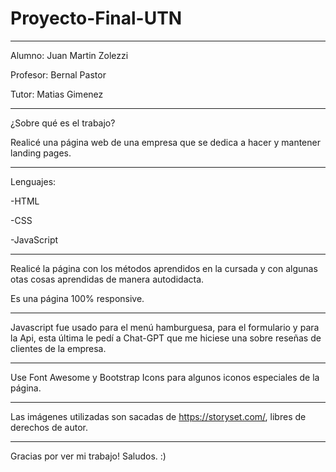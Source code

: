 # Proyecto-Final-UTN
------------------------------------------------------------------

Alumno: Juan Martin Zolezzi

Profesor: Bernal Pastor

Tutor: Matias Gimenez

------------------------------------------------------------------

¿Sobre qué es el trabajo?

Realicé una página web de una empresa que se dedica a hacer y mantener landing pages.

------------------------------------------------------------------

Lenguajes:

-HTML

-CSS

-JavaScript

------------------------------------------------------------------

Realicé la página con los métodos aprendidos en la cursada y con algunas otas cosas aprendidas de manera autodidacta.

Es una página 100% responsive.

------------------------------------------------------------------

Javascript fue usado para el menú hamburguesa, para el formulario y para la Api, esta última le pedí a Chat-GPT que me hiciese una sobre reseñas de clientes de la empresa. 

------------------------------------------------------------------

Use Font Awesome y Bootstrap Icons para algunos iconos especiales de la página.

------------------------------------------------------------------

Las imágenes utilizadas son sacadas de https://storyset.com/, libres de derechos de autor.

------------------------------------------------------------------

Gracias por ver mi trabajo! Saludos. :)
